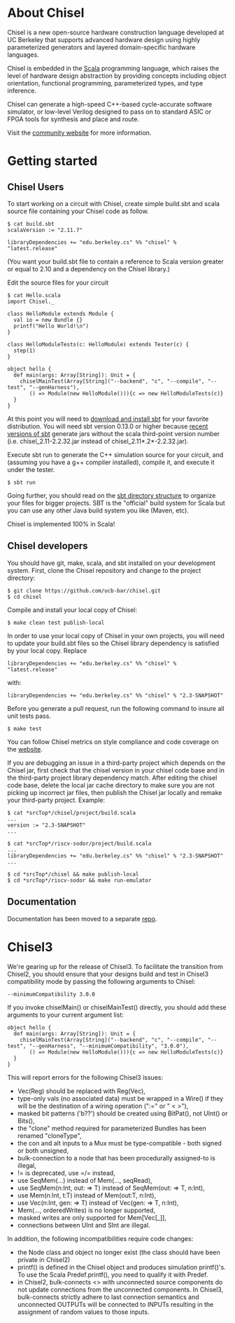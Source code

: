 About Chisel
============

Chisel is a new open-source hardware construction language developed
at UC Berkeley that supports advanced hardware design using highly
parameterized generators and layered domain-specific hardware languages.

Chisel is embedded in the [Scala](http://www.scala-lang.org/) programming
language, which raises the level of hardware design abstraction by providing
concepts including object orientation, functional programming, parameterized
types, and type inference.

Chisel can generate a high-speed C++-based cycle-accurate software simulator,
or low-level Verilog designed to pass on to standard ASIC or FPGA tools
for synthesis and place and route.

Visit the [community website](http://chisel.eecs.berkeley.edu/) for more
information.

Getting started
===============

Chisel Users
------------

To start working on a circuit with Chisel, create simple build.sbt
and scala source file containing your Chisel code as follow.

    $ cat build.sbt
    scalaVersion := "2.11.7"

    libraryDependencies += "edu.berkeley.cs" %% "chisel" % "latest.release"

(You want your build.sbt file to contain a reference to Scala version greater
or equal to 2.10 and a dependency on the Chisel library.)

Edit the source files for your circuit

    $ cat Hello.scala
    import Chisel._

    class HelloModule extends Module {
      val io = new Bundle {}
      printf("Hello World!\n")
    }

    class HelloModuleTests(c: HelloModule) extends Tester(c) {
      step(1)
    }

    object hello {
      def main(args: Array[String]): Unit = {
        chiselMainTest(Array[String]("--backend", "c", "--compile", "--test", "--genHarness"),
           () => Module(new HelloModule())){c => new HelloModuleTests(c)}
      }
    }

At this point you will need to [download and install sbt](http://www.scala-sbt.org/release/docs/Getting-Started/Setup.html#installing-sbt)
for your favorite distribution. You will need sbt version 0.13.0 or higher
because [recent versions of sbt](http://www.scala-sbt.org/0.13.0/docs/Community/Changes.html)
generate jars without the scala third-point version number
(i.e. chisel_2.11-2.2.32.jar instead of chisel_2.11*.2*-2.2.32.jar).

Execute sbt run to generate the C++ simulation source for your circuit, and (assuming you have a g++ compiler installed), compile it, and execute it under the tester.

    $ sbt run


Going further, you should read on the [sbt directory structure](http://www.scala-sbt.org/release/docs/Getting-Started/Directories.html)
to organize your files for bigger projects. SBT is the &quot;official&quot;
build system for Scala but you can use any other Java build system you
like (Maven, etc).

Chisel is implemented 100% in Scala!


Chisel developers
-----------------

You should have git, make, scala, and sbt installed on your
development system. First, clone the Chisel repository and change to
the project directory:

    $ git clone https://github.com/ucb-bar/chisel.git
    $ cd chisel

Compile and install your local copy of Chisel:

    $ make clean test publish-local

In order to use your local copy of Chisel in your own projects, you
will need to update your build.sbt files so the Chisel library
dependency is satisfied by your local copy. Replace

    libraryDependencies += "edu.berkeley.cs" %% "chisel" % "latest.release"

with:

    libraryDependencies += "edu.berkeley.cs" %% "chisel" % "2.3-SNAPSHOT"

Before you generate a pull request, run the following command
to insure all unit tests pass.

    $ make test

You can follow Chisel metrics on style compliance and code coverage
on the [website](https://chisel.eecs.berkeley.edu/unit_test_trends.html).

If you are debugging an issue in a third-party project which depends
on the Chisel jar, first check that the chisel version in your chisel
code base and in the third-party project library dependency match.
After editing the chisel code base, delete the local jar cache directory
to make sure you are not picking up incorrect jar files, then publish
the Chisel jar locally and remake your third-party project. Example:

    $ cat *srcTop*/chisel/project/build.scala
    ...
    version := "2.3-SNAPSHOT"
    ...

    $ cat *srcTop*/riscv-sodor/project/build.scala
    ...
    libraryDependencies += "edu.berkeley.cs" %% "chisel" % "2.3-SNAPSHOT"
    ...

    $ cd *srcTop*/chisel && make publish-local
    $ cd *srcTop*/riscv-sodor && make run-emulator


Documentation
-------------

Documentation has been moved to a separate [repo](https://github.com/ucb-bar/chisel-doc).


Chisel3
=======

We're gearing up for the release of Chisel3. To facilitate the
transition from Chisel2, you should ensure that your designs build and
test in Chisel3 compatibility mode by passing the following arguments
to Chisel:

    --minimumCompatibility 3.0.0

If you invoke chiselMain() or chiselMainTest() directly, you should
add these arguments to your current argument list:

    object hello {
      def main(args: Array[String]): Unit = {
        chiselMainTest(Array[String]("--backend", "c", "--compile", "--test", "--genHarness", "--minimumCompatibility", "3.0.0"),
           () => Module(new HelloModule())){c => new HelloModuleTests(c)}
      }
    }

This will report errors for the following Chisel3 issues:

 * Vec(Reg) should be replaced with Reg(Vec),
 * type-only vals (no associated data) must be wrapped in a Wire() if they will be the destination of a wiring operation (":=" or " < >"),
 * masked bit patterns ('b??') should be created using BitPat(), not UInt() or Bits(),
 * the "clone" method required for parameterized Bundles has been renamed "cloneType",
 * the con and alt inputs to a Mux must be type-compatible - both signed or both unsigned,
 * bulk-connection to a node that has been procedurally assigned-to is illegal,
 * != is deprecated, use =/= instead,
 * use SeqMem(...) instead of Mem(..., seqRead),
 * use SeqMem(n:Int, out: => T) instead of SeqMem(out: => T, n:Int),
 * use Mem(n:Int, t:T) instead of Mem(out:T, n:Int),
 * use Vec(n:Int, gen: => T) instead of Vec(gen: => T, n:Int),
 * Mem(..., orderedWrites) is no longer supported,
 * masked writes are only supported for Mem[Vec[_]],
 * connections between UInt and SInt are illegal.

In addition, the following incompatibilities require code changes:

 * the Node class and object no longer exist (the class should have been private in Chisel2)
 * printf() is defined in the Chisel object and produces simulation printf()'s. To use the Scala Predef.printf(), you need to qualify it with Predef.
 * in Chisel2, bulk-connects <> with unconnected source components do not update connections from the unconnected components. In Chisel3, bulk-connects strictly adhere to last connection semantics and unconnected OUTPUTs will be connected to INPUTs resulting in the assignment of random values to those inputs.
